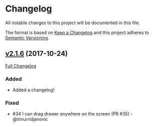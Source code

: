 # Changelog
All notable changes to this project will be documented in this file.

The format is based on [Keep a Changelog](http://keepachangelog.com/en/1.0.0/)
and this project adheres to [Semantic Versioning](http://semver.org/spec/v2.0.0.html).

## [v2.1.6](https://github.com/stoeffel/react-motion-drawer/tree/v2.1.6) (2017-10-24)
[Full Changelog](https://github.com/stoeffel/react-motion-drawer/compare/v2.1.5...v2.1.6)
### Added
- Added a changelog!

### Fixed
- #34 I can drag drawer anywhere on the screen (PR #35) - @timurridjanovic